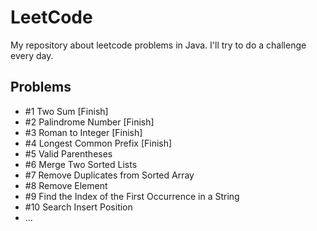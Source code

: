 # LeetCode
My repository about leetcode problems in Java.
I'll try to do a challenge every day.

## Problems
- #1 Two Sum [Finish]
- #2 Palindrome Number [Finish]
- #3 Roman to Integer [Finish]
- #4 Longest Common Prefix [Finish]
- #5 Valid Parentheses
- #6 Merge Two Sorted Lists
- #7 Remove Duplicates from Sorted Array
- #8 Remove Element
- #9 Find the Index of the First Occurrence in a String
- #10 Search Insert Position
- ...
